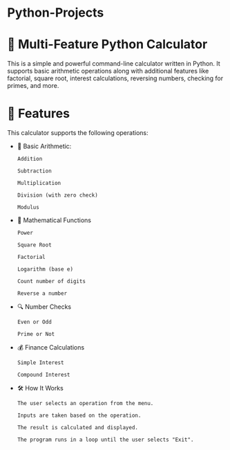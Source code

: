 # Python-Projects

# 🧮 Multi-Feature Python Calculator
This is a simple and powerful command-line calculator written in Python. It supports basic arithmetic operations along with additional features like factorial, square root, interest calculations, reversing numbers, checking for primes, and more.

# 📌 Features
This calculator supports the following operations:

- 🔢 Basic Arithmetic:
  
      Addition

      Subtraction

      Multiplication

      Division (with zero check)

      Modulus

- 🧠 Mathematical Functions

      Power
    
      Square Root

      Factorial

      Logarithm (base e)

      Count number of digits

      Reverse a number

- 🔍 Number Checks

      Even or Odd

      Prime or Not

- 💰 Finance Calculations

      Simple Interest

      Compound Interest

- 🛠️ How It Works

      The user selects an operation from the menu.

      Inputs are taken based on the operation.

      The result is calculated and displayed.

      The program runs in a loop until the user selects "Exit".
